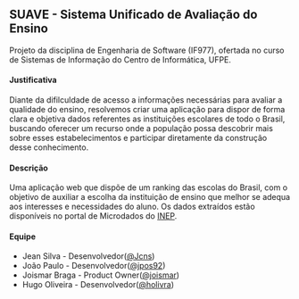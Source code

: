 ## SUAVE - Sistema Unificado de Avaliação do Ensino

Projeto da disciplina de Engenharia de Software (IF977), ofertada no curso de Sistemas de Informação do Centro de Informática, UFPE.

#### Justificativa
Diante da difilculdade de acesso a informações necessárias para avaliar a qualidade do ensino, resolvemos criar uma aplicação para dispor de forma clara e objetiva dados referentes as instituições escolares de todo o Brasil, buscando oferecer um recurso onde a população possa descobrir mais sobre esses estabelecimentos e participar diretamente da construção desse conhecimento.

#### Descrição
Uma aplicação web que dispõe de um ranking das escolas do Brasil, com o objetivo de auxiliar a escolha da instituição de ensino que melhor se adequa aos interesses e necessidades do aluno. Os dados extraídos estão disponíveis no portal de Microdados do [INEP](http://portal.inep.gov.br/microdados).

#### Equipe
* Jean Silva - Desenvolvedor([@Jcns](https://github.com/Jcns))
* João Paulo - Desenvolvedor([@jpos92](https://github.com/jpos92))
* Joismar Braga - Product Owner([@joismar](https://github.com/joismar))
* Hugo Oliveira - Desenvolvedor([@holivra](https://github.com/holivra))
